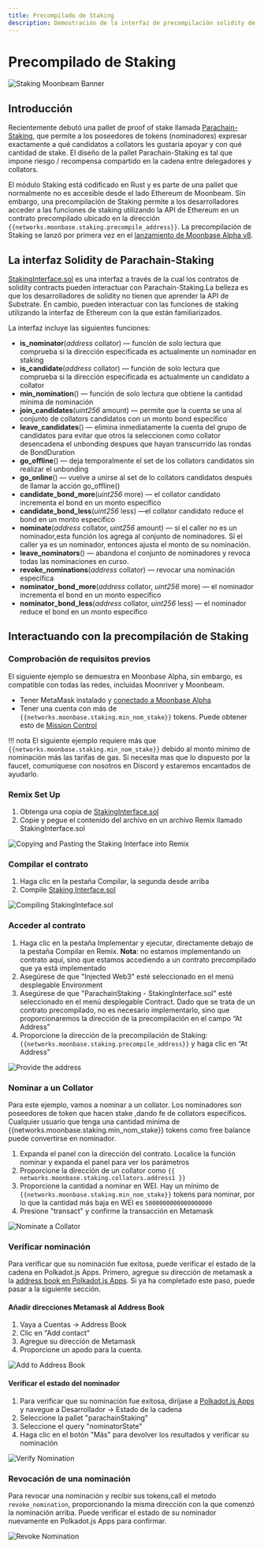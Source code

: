 ```yaml
---
title: Precompilado de Staking 
description: Demostración de la interfaz de precompilación solidity de Moonbeam Parachain Staking Ethereum 
---
```


# Precompilado de Staking 

![Staking Moonbeam Banner](/images/staking/staking-precompile-banner.png)

## Introducción

Recientemente debutó una pallet de proof of stake llamada [Parachain-Staking](https://github.com/PureStake/moonbeam/tree/master/pallets/parachain-staking/src), que permite a los poseedores de tokens (nominadores) expresar exactamente a qué candidatos a collators les gustaría apoyar y con qué cantidad de stake.  El diseño de la pallet Parachain-Staking es tal que impone riesgo / recompensa compartido en la cadena entre delegadores y collators.

El módulo Staking está codificado en Rust y es parte de una pallet que normalmente no es accesible desde el lado Ethereum de Moonbeam. Sin embargo, una precompilación de Staking  permite a los desarrolladores acceder a las funciones de staking utilizando la API de Ethereum en un contrato precompilado ubicado en la dirección `{{networks.moonbase.staking.precompile_address}}`. La precompilación de Staking se lanzó por primera vez en el [lanzamiento de Moonbase Alpha v8](https://moonbeam.network/announcements/testnet-upgrade-moonbase-alpha-v8/).

## La interfaz Solidity de Parachain-Staking 

[StakingInterface.sol](https://github.com/PureStake/moonbeam/blob/master/precompiles/parachain-staking/StakingInterface.sol) es una interfaz a través de la cual los contratos de solidity contracts pueden interactuar con Parachain-Staking.La belleza es que los desarrolladores de solidity no tienen que aprender la API de Substrate. En cambio, pueden interactuar con las funciones de staking utilizando la interfaz de Ethereum con la que están familiarizados.

La interfaz incluye las siguientes funciones:

 - **is_nominator**(*address* collator) — función de solo lectura que comprueba si la dirección especificada es actualmente un nominador en staking 
 - **is_candidate**(*address* collator) — función de solo lectura que comprueba si la dirección especificada es actualmente un candidato a collator
 - **min_nomination**() — función de solo lectura que obtiene la cantidad mínima de nominación
 - **join_candidates**(*uint256* amount) — permite que la cuenta se una al conjunto de collators candidatos con un monto bond específico
 - **leave_candidates**() — elimina inmediatamente la cuenta del grupo de candidatos para evitar que otros la seleccionen como collator desencadena el unbonding despues que hayan transcurrido las rondas de BondDuration
 - **go_offline**() — deja temporalmente el set de los collators candidatos sin realizar el unbonding
 - **go_online**() — vuelve a unirse al set de lo collators candidatos después de llamar la acción  go_offline()
 - **candidate_bond_more**(*uint256* more) — el collator candidato incrementa el bond en un monto específico 
 - **candidate_bond_less**(*uint256* less) —el collator candidato reduce el bond en un monto específico 
 - **nominate**(*address* collator, *uint256* amount) — sí el caller no es un nominador,esta función los agrega al conjunto de nominadores. Sí el  caller ya es un nominador, entonces ajusta el monto de su nominación.
 - **leave_nominators**() — abandona el conjunto de nominadores y revoca todas las nominaciones en curso.
 - **revoke_nominations**(*address* collator) — revocar una nominación específica
 - **nominator_bond_more**(*address* collator, *uint256* more) — el nominador incrementa el bond en un monto específico 
 - **nominator_bond_less**(*address* collator, *uint256* less) — el nominador reduce el bond en un monto específico 

## Interactuando con la precompilación de Staking

### Comprobación de requisitos previos
El siguiente ejemplo se demuestra en Moonbase Alpha, sin embargo, es compatible con todas las redes, incluidas Moonriver y Moonbeam.

 - Tener MetaMask instalado y [conectado a Moonbase Alpha](/getting-started/moonbase/metamask/)
 - Tener una cuenta con más de `{{networks.moonbase.staking.min_nom_stake}}` tokens. Puede obtener esto de [Mission Control](/getting-started/moonbase/faucet/)

!!! nota
    El siguiente ejemplo requiere más que `{{networks.moonbase.staking.min_nom_stake}}` debido al monto mínimo de nominación más las tarifas de gas. Si necesita mas que lo dispuesto por la faucet, comuníquese con nosotros en Discord y estaremos encantados de ayudarlo. 

### Remix Set Up
1. Obtenga una copia de [StakingInterface.sol](https://github.com/PureStake/moonbeam/blob/master/precompiles/parachain-staking/StakingInterface.sol)
2. Copie y pegue el contenido del archivo en un archivo Remix llamado StakingInterface.sol

![Copying and Pasting the Staking Interface into Remix](/images/staking/staking-precompile-1.png)

### Compilar el contrato
1. Haga clic en la pestaña Compilar, la segunda desde arriba
2. Compile [Staking Interface.sol](https://github.com/PureStake/moonbeam/blob/master/precompiles/parachain-staking/StakingInterface.sol)

![Compiling StakingInteface.sol](/images/staking/staking-precompile-2.png)

### Acceder al contrato
1. Haga clic en la pestaña Implementar y ejecutar, directamente debajo de la pestaña Compilar en Remix. **Nota**: no estamos implementando un contrato aquí, sino que estamos accediendo a un contrato precompilado que ya está implementado
2. Asegúrese de que "Injected Web3" esté seleccionado en el menú desplegable Environment 
3. Asegúrese de que "ParachainStaking - StakingInterface.sol" esté seleccionado en el menú desplegable Contract. Dado que se trata de un contrato precompilado, no es necesario implementarlo, sino que proporcionaremos la dirección de la precompilación en el campo  “At Address” 
4. Proporcione la dirección de la precompilación de Staking: `{{networks.moonbase.staking.precompile_address}}` y haga clic en “At Address”

![Provide the address](/images/staking/staking-precompile-3.png)

### Nominar a  un Collator
Para este ejemplo, vamos a nominar a un collator. Los nominadores son poseedores de token que hacen stake ,dando fe de collators específicos. Cualquier usuario que tenga una cantidad mínima de {{networks.moonbase.staking.min_nom_stake}} tokens como free balance puede convertirse en nominador. 

1. Expanda el panel con la dirección del contrato. Localice la función nominar y expanda el panel para ver los parámetros
2. Proporcione la dirección de un collator como `{{ networks.moonbase.staking.collators.address1 }}`
3. Proporcione la cantidad a nominar en WEI. Hay un mínimo de  `{{networks.moonbase.staking.min_nom_stake}}` tokens para nominar, por lo que la cantidad más baja en WEI es `5000000000000000000`
4. Presione "transact" y confirme la transacción en Metamask

![Nominate a Collator](/images/staking/staking-precompile-4.png)

### Verificar nominación

Para verificar que su nominación fue exitosa, puede verificar el estado de la cadena en Polkadot.js Apps. Primero, agregue su dirección de metamask a la [address book en Polkadot.js Apps](https://polkadot.js.org/apps/?rpc=wss%3A%2F%2Fwss.testnet.moonbeam.network#/addresses). Si ya ha completado este paso, puede pasar a la siguiente sección.

#### Añadir direcciones Metamask al Address Book
1. Vaya a Cuentas -> Address Book 
2. Clic en "Add contact"
3. Agregue su dirección de Metamask
4. Proporcione un apodo para la cuenta.

![Add to Address Book](/images/staking/staking-precompile-5.png)

#### Verificar el estado del nominador
1. Para verificar que su nominación fue exitosa, diríjase a [Polkadot.js Apps](https://polkadot.js.org/apps/?rpc=wss%3A%2F%2Fwss.testnet.moonbeam.network#/chainstate) y navegue a Desarrollador -> Estado de la cadena
2. Seleccione la pallet "parachainStaking" 
3. Seleccione el query "nominatorState" 
4. Haga clic en el botón "Más" para devolver los resultados y verificar su nominación

![Verify Nomination](/images/staking/staking-precompile-6.png)

### Revocación de una nominación

Para revocar una nominación y recibir sus tokens,call el metodo `revoke_nomination`, proporcionando la misma dirección con la que comenzó la nominación arriba. Puede verificar el estado de su nominador nuevamente en Polkadot.js Apps para confirmar.

![Revoke Nomination](/images/staking/staking-precompile-7.png)
